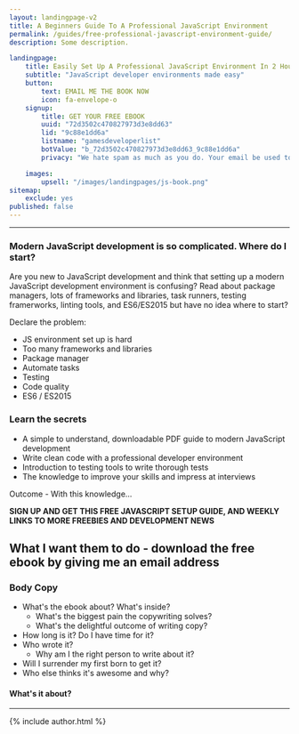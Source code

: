 ```yaml
---
layout: landingpage-v2
title: A Beginners Guide To A Professional JavaScript Environment
permalink: /guides/free-professional-javascript-environment-guide/
description: Some description.

landingpage:
    title: Easily Set Up A Professional JavaScript Environment In 2 Hours
    subtitle: "JavaScript developer environments made easy"
    button:
        text: EMAIL ME THE BOOK NOW
        icon: fa-envelope-o
    signup:
        title: GET YOUR FREE EBOOK
        uuid: "72d3502c470827973d3e8dd63"
        lid: "9c88e1dd6a"
        listname: "gamesdeveloperlist"
        botValue: "b_72d3502c470827973d3e8dd63_9c88e1dd6a"
        privacy: "We hate spam as much as you do. Your email be used to send you the ebook and for occasional freebies and JavaScript articles."

    images:
        upsell: "/images/landingpages/js-book.png"
sitemap:
    exclude: yes
published: false
---
```


***

### Modern JavaScript development is so complicated. Where do I start?

Are you new to JavaScript development and think that setting up a modern JavaScript development environment is confusing? Read about package managers, lots of frameworks and libraries, task runners, testing framerworks, linting tools, and ES6/ES2015 but have no idea where to start?

Declare the problem:

* JS environment set up is hard
* Too many frameworks and libraries
* Package manager
* Automate tasks
* Testing
* Code quality
* ES6 / ES2015

### Learn the secrets

* A simple to understand, downloadable PDF guide to modern JavaScript development
* Write clean code with a professional developer environment
* Introduction to testing tools to write thorough tests
* The knowledge to improve your skills and impress at interviews

Outcome - With this knowledge...

**SIGN UP AND GET THIS FREE JAVASCRIPT SETUP GUIDE, AND WEEKLY LINKS TO MORE FREEBIES AND DEVELOPMENT NEWS**

## What I want them to do - download the free ebook by giving me an email address

### Body Copy

* What's the ebook about? What's inside?
    * What's the biggest pain the copywriting solves?
    * What's the delightful outcome of writing copy?
* How long is it? Do I have time for it?
* Who wrote it?
    * Why am I the right person to write about it?
* Will I surrender my first born to get it?
* Who else thinks it's awesome and why?

#### What's it about?


***

{% include author.html %}